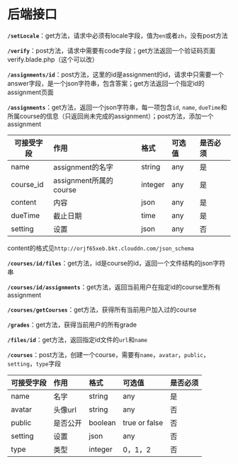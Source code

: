 # 后端接口

__`/setLocale`__：get方法，请求中必须有locale字段，值为`en`或者`zh`，没有post方法

__`/verify`__：post方法，请求中需要有code字段；get方法返回一个验证码页面verify.blade.php（这个可以改）

__`/assignments/id`__：post方法，这里的id是assignment的id，请求中只需要一个answer字段，是一个json字符串，包含答案；get方法返回一个指定id的assignment页面

__`/assignments`__：get方法，返回一个json字符串，每一项包含`id`, `name`, `dueTime`和所属course的信息（只返回尚未完成的assignment）；post方法，添加一个assignment

|可接受字段|作用|格式|可选值|是否必须|
|-|:--|:-|:-|:-|
|name|assignment的名字|string|any|是|
|course_id|assignment所属的course|integer|any|是|
|content|内容|json|any|是|
|dueTime|截止日期|time|any|是|
|setting|设置|json|any|否|
content的格式见`http://orjf65xeb.bkt.clouddn.com/json_schema`

__`/courses/id/files`__：get方法，id是course的id，返回一个文件结构的json字符串

__`/courses/id/assignments`__：get方法，返回当前用户在指定id的course里所有assignment

__`/courses/getCourses`__：get方法，获得所有当前用户加入过的course

__`/grades`__：get方法，获得当前用户的所有grade

__`/files/id`__：get方法，返回指定id文件的`url`和`name`

__`/courses`__：post方法，创建一个course，需要有`name`，`avatar`，`public`，`setting`，`type`字段

|可接受字段|作用|格式|可选值|是否必须|
|-|:--|:-|:-|:-|
|name|名字|string|any|是|
|avatar|头像url|string|any|否|
|public|是否公开|boolean|true or false|否|
|setting|设置|json|any|否|
|type|类型|integer|0，1，2|否|